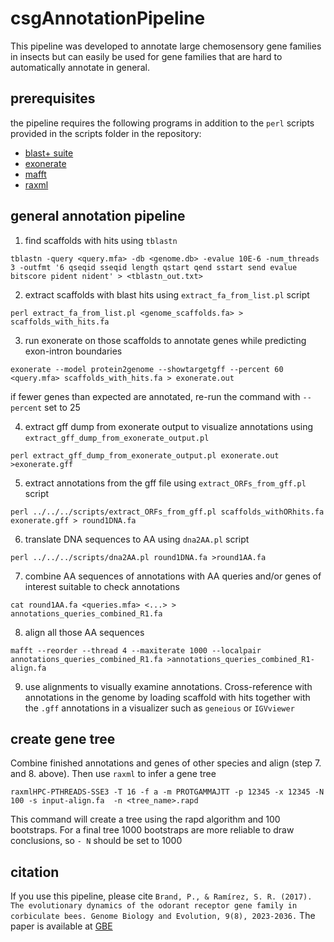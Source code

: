 # csgAnnotationPipeline
    

This pipeline was developed to annotate large chemosensory gene families in insects but can easily be used for gene families that are hard to automatically annotate in general. 
  
  
## prerequisites

the pipeline requires the following programs in addition to the `perl` scripts provided in the scripts folder in the repository:    

- [blast+ suite](https://blast.ncbi.nlm.nih.gov/doc/blast-help/downloadblastdata.html#downloadblastdata)
- [exonerate](https://www.ebi.ac.uk/about/vertebrate-genomics/software/exonerate)
- [mafft](https://mafft.cbrc.jp/alignment/software/)
- [raxml](https://cme.h-its.org/exelixis/web/software/raxml/)


## general annotation pipeline 


1. find scaffolds with hits using `tblastn`   

`tblastn -query <query.mfa> -db <genome.db> -evalue 10E-6 -num_threads 3 -outfmt '6 qseqid sseqid length qstart qend sstart send evalue bitscore pident nident' > <tblastn_out.txt>`

2. extract scaffolds with blast hits using `extract_fa_from_list.pl` script    

`perl extract_fa_from_list.pl <genome_scaffolds.fa> > scaffolds_with_hits.fa`

3. run exonerate on those scaffolds to annotate genes while predicting exon-intron boundaries    

`exonerate --model protein2genome --showtargetgff --percent 60 <query.mfa> scaffolds_with_hits.fa > exonerate.out`  

if fewer genes than expected are annotated, re-run the command with `--percent` set to 25

4. extract gff dump from exonerate output to visualize annotations using `extract_gff_dump_from_exonerate_output.pl`   

`perl extract_gff_dump_from_exonerate_output.pl exonerate.out >exonerate.gff` 
    
5. extract annotations from the gff file using `extract_ORFs_from_gff.pl` script    

`perl ../../../scripts/extract_ORFs_from_gff.pl scaffolds_withORhits.fa exonerate.gff > round1DNA.fa` 

6. translate DNA sequences to AA using `dna2AA.pl` script   

`perl ../../../scripts/dna2AA.pl round1DNA.fa >round1AA.fa` 

7. combine AA sequences of annotations with AA queries and/or genes of interest suitable to check annotations      

`cat round1AA.fa <queries.mfa> <...> > annotations_queries_combined_R1.fa`

8. align all those AA sequences    

`mafft --reorder --thread 4 --maxiterate 1000 --localpair annotations_queries_combined_R1.fa >annotations_queries_combined_R1-align.fa`

9. use alignments to visually examine annotations. Cross-reference with annotations in the genome by loading scaffold with hits together with the `.gff` annotations in a visualizer such as `geneious` or `IGVviewer`


## create gene tree 
Combine finished annotations and genes of other species and align (step 7. and 8. above). Then use `raxml` to infer a gene tree    

`raxmlHPC-PTHREADS-SSE3 -T 16 -f a -m PROTGAMMAJTT -p 12345 -x 12345 -N 100 -s input-align.fa  -n <tree_name>.rapd`

This command will create a tree using the rapd algorithm and 100 bootstraps. For a final tree 1000 bootstraps are more reliable to draw conclusions, so `-
N` should be set to 1000


## citation

If you use this pipeline, please cite `Brand, P., & Ramírez, S. R. (2017). The evolutionary dynamics of the odorant receptor gene family in corbiculate bees. Genome Biology and Evolution, 9(8), 2023-2036.` The paper is available at [GBE](https://academic.oup.com/gbe/article/9/8/2023/4060519)
